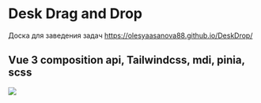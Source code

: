 # Desk  Drag and Drop 

Доска для заведения задач
<a href=" https://olesyaasanova88.github.io/DeskDrop/"> https://olesyaasanova88.github.io/DeskDrop/</a>
## Vue 3 composition api, Tailwindcss, mdi, pinia, scss

<img src="https://jiraved.ru/sites/default/files/img_jira_agile/elements_of_a_kanban_board.png" />




